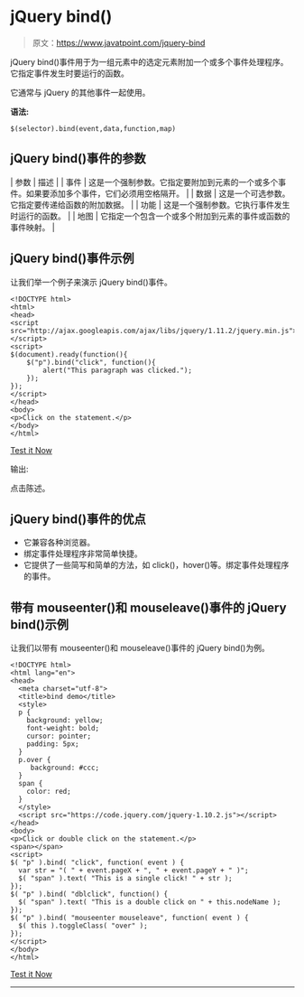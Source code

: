 # jQuery bind()

> 原文：<https://www.javatpoint.com/jquery-bind>

jQuery bind()事件用于为一组元素中的选定元素附加一个或多个事件处理程序。它指定事件发生时要运行的函数。

它通常与 jQuery 的其他事件一起使用。

**语法:**

```
$(selector).bind(event,data,function,map) 

```

## jQuery bind()事件的参数

| 参数 | 描述 |
| 事件 | 这是一个强制参数。它指定要附加到元素的一个或多个事件。如果要添加多个事件，它们必须用空格隔开。 |
| 数据 | 这是一个可选参数。它指定要传递给函数的附加数据。 |
| 功能 | 这是一个强制参数。它执行事件发生时运行的函数。 |
| 地图 | 它指定一个包含一个或多个附加到元素的事件或函数的事件映射。 |

## jQuery bind()事件示例

让我们举一个例子来演示 jQuery bind()事件。

```
<!DOCTYPE html>
<html>
<head>
<script src="http://ajax.googleapis.com/ajax/libs/jquery/1.11.2/jquery.min.js"></script>
<script>
$(document).ready(function(){
    $("p").bind("click", function(){
        alert("This paragraph was clicked.");
    });
});
</script>
</head>
<body>
<p>Click on the statement.</p>
</body>
</html>

```

[Test it Now](https://www.javatpoint.com/oprweb/test.jsp?filename=jquerybind1)

输出:

点击陈述。

## jQuery bind()事件的优点

*   它兼容各种浏览器。
*   绑定事件处理程序非常简单快捷。
*   它提供了一些简写和简单的方法，如 click()，hover()等。绑定事件处理程序的事件。

## 带有 mouseenter()和 mouseleave()事件的 jQuery bind()示例

让我们以带有 mouseenter()和 mouseleave()事件的 jQuery bind()为例。

```
<!DOCTYPE html>
<html lang="en">
<head>
  <meta charset="utf-8">
  <title>bind demo</title>
  <style>
  p {
    background: yellow;
    font-weight: bold;
    cursor: pointer;
    padding: 5px;
  }
  p.over {
     background: #ccc;
  }
  span {
    color: red;
  }
  </style>
  <script src="https://code.jquery.com/jquery-1.10.2.js"></script>
</head>
<body>
<p>Click or double click on the statement.</p>
<span></span>
<script>
$( "p" ).bind( "click", function( event ) {
  var str = "( " + event.pageX + ", " + event.pageY + " )";
  $( "span" ).text( "This is a single click! " + str );
});
$( "p" ).bind( "dblclick", function() {
  $( "span" ).text( "This is a double click on " + this.nodeName );
});
$( "p" ).bind( "mouseenter mouseleave", function( event ) {
  $( this ).toggleClass( "over" );
});
</script>
</body>
</html>

```

[Test it Now](https://www.javatpoint.com/oprweb/test.jsp?filename=jquerybind2)

* * *